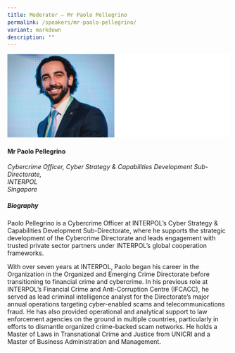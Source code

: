 ```yaml
---
title: Moderator – Mr Paolo Pellegrino
permalink: /speakers/mr-paolo-pellegrino/
variant: markdown
description: ""
---
```

![](/images/2025%20speakers/Paolo.png)
#### **Mr Paolo Pellegrino**

*Cybercrime Officer, Cyber Strategy &amp; Capabilities Development Sub-Directorate, <br>INTERPOL<br>Singapore*

##### **Biography**
Paolo Pellegrino is a Cybercrime Officer at INTERPOL’s Cyber Strategy &amp; Capabilities Development Sub-Directorate, where he supports the strategic development of the Cybercrime Directorate and leads engagement with trusted private sector partners under INTERPOL’s global cooperation frameworks. 

With over seven years at INTERPOL, Paolo began his career in the Organization in the Organized and Emerging Crime Directorate before transitioning to financial crime and cybercrime. In his previous role at INTERPOL’s Financial Crime and Anti-Corruption Centre (IFCACC), he served as lead criminal intelligence analyst for the Directorate’s major annual operations targeting cyber-enabled scams and telecommunications fraud. He has also provided operational and analytical support to law enforcement agencies on the ground in multiple countries, particularly in efforts to dismantle organized crime-backed scam networks. 
He holds a Master of Laws in Transnational Crime and Justice from UNICRI and a Master of Business Administration and Management.